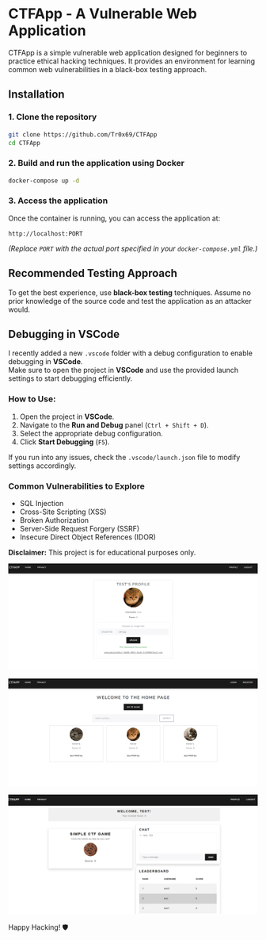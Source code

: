 # CTFApp - A Vulnerable Web Application  

CTFApp is a simple vulnerable web application designed for beginners to practice ethical hacking techniques. It provides an environment for learning common web vulnerabilities in a black-box testing approach.

## Installation  

### 1. Clone the repository  
```bash  
git clone https://github.com/Tr0x69/CTFApp 
cd CTFApp 
```

### 2. Build and run the application using Docker  
```bash  
docker-compose up -d  
```

### 3. Access the application  
Once the container is running, you can access the application at:  
```
http://localhost:PORT  
```
*(Replace `PORT` with the actual port specified in your `docker-compose.yml` file.)*



## Recommended Testing Approach  

To get the best experience, use **black-box testing** techniques. Assume no prior knowledge of the source code and test the application as an attacker would.  


## Debugging in VSCode

I recently added a new `.vscode` folder with a debug configuration to enable debugging in **VSCode**.  
Make sure to open the project in **VSCode** and use the provided launch settings to start debugging efficiently.

### How to Use:
1. Open the project in **VSCode**.
2. Navigate to the **Run and Debug** panel (`Ctrl + Shift + D`).
3. Select the appropriate debug configuration.
4. Click **Start Debugging** (`F5`).

If you run into any issues, check the `.vscode/launch.json` file to modify settings accordingly.


### Common Vulnerabilities to Explore  
- SQL Injection  
- Cross-Site Scripting (XSS)  
- Broken Authorization  
- Server-Side Request Forgery (SSRF)
- Insecure Direct Object References (IDOR)  

**Disclaimer:** This project is for educational purposes only.

![Image 1](CTFApp/wwwroot/images/1.png)  

![Image 2](CTFApp/wwwroot/images/2.png)  

![Image 3](CTFApp/wwwroot/images/3.png) 

Happy Hacking! 🛡️
